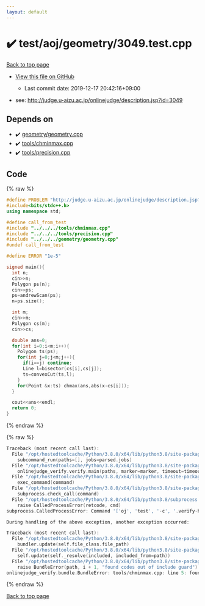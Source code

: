 ```yaml
---
layout: default
---
```


<!-- mathjax config similar to math.stackexchange -->
<script type="text/javascript" async
  src="https://cdnjs.cloudflare.com/ajax/libs/mathjax/2.7.5/MathJax.js?config=TeX-MML-AM_CHTML">
</script>
<script type="text/x-mathjax-config">
  MathJax.Hub.Config({
    TeX: { equationNumbers: { autoNumber: "AMS" }},
    tex2jax: {
      inlineMath: [ ['$','$'] ],
      processEscapes: true
    },
    "HTML-CSS": { matchFontHeight: false },
    displayAlign: "left",
    displayIndent: "2em"
  });
</script>

<script type="text/javascript" src="https://cdnjs.cloudflare.com/ajax/libs/jquery/3.4.1/jquery.min.js"></script>
<script src="https://cdn.jsdelivr.net/npm/jquery-balloon-js@1.1.2/jquery.balloon.min.js" integrity="sha256-ZEYs9VrgAeNuPvs15E39OsyOJaIkXEEt10fzxJ20+2I=" crossorigin="anonymous"></script>
<script type="text/javascript" src="../../../../assets/js/copy-button.js"></script>
<link rel="stylesheet" href="../../../../assets/css/copy-button.css" />


# :heavy_check_mark: test/aoj/geometry/3049.test.cpp

<a href="../../../../index.html">Back to top page</a>

* <a href="{{ site.github.repository_url }}/blob/master/test/aoj/geometry/3049.test.cpp">View this file on GitHub</a>
    - Last commit date: 2019-12-17 20:42:16+09:00


* see: <a href="http://judge.u-aizu.ac.jp/onlinejudge/description.jsp?id=3049">http://judge.u-aizu.ac.jp/onlinejudge/description.jsp?id=3049</a>


## Depends on

* :heavy_check_mark: <a href="../../../../library/geometry/geometry.cpp.html">geometry/geometry.cpp</a>
* :heavy_check_mark: <a href="../../../../library/tools/chminmax.cpp.html">tools/chminmax.cpp</a>
* :heavy_check_mark: <a href="../../../../library/tools/precision.cpp.html">tools/precision.cpp</a>


## Code

<a id="unbundled"></a>
{% raw %}
```cpp
#define PROBLEM "http://judge.u-aizu.ac.jp/onlinejudge/description.jsp?id=3049"
#include<bits/stdc++.h>
using namespace std;

#define call_from_test
#include "../../../tools/chminmax.cpp"
#include "../../../tools/precision.cpp"
#include "../../../geometry/geometry.cpp"
#undef call_from_test

#define ERROR "1e-5"

signed main(){
  int n;
  cin>>n;
  Polygon ps(n);
  cin>>ps;
  ps=andrewScan(ps);
  n=ps.size();

  int m;
  cin>>m;
  Polygon cs(m);
  cin>>cs;

  double ans=0;
  for(int i=0;i<m;i++){
    Polygon ts(ps);
    for(int j=0;j<m;j++){
      if(i==j) continue;
      Line l=bisector(cs[i],cs[j]);
      ts=convexCut(ts,l);
    }
    for(Point &x:ts) chmax(ans,abs(x-cs[i]));
  }

  cout<<ans<<endl;
  return 0;
}

```
{% endraw %}

<a id="bundled"></a>
{% raw %}
```cpp
Traceback (most recent call last):
  File "/opt/hostedtoolcache/Python/3.8.0/x64/lib/python3.8/site-packages/onlinejudge_verify/main.py", line 169, in main
    subcommand_run(paths=[], jobs=parsed.jobs)
  File "/opt/hostedtoolcache/Python/3.8.0/x64/lib/python3.8/site-packages/onlinejudge_verify/main.py", line 66, in subcommand_run
    onlinejudge_verify.verify.main(paths, marker=marker, timeout=timeout, jobs=jobs)
  File "/opt/hostedtoolcache/Python/3.8.0/x64/lib/python3.8/site-packages/onlinejudge_verify/verify.py", line 88, in main
    exec_command(command)
  File "/opt/hostedtoolcache/Python/3.8.0/x64/lib/python3.8/site-packages/onlinejudge_verify/verify.py", line 26, in exec_command
    subprocess.check_call(command)
  File "/opt/hostedtoolcache/Python/3.8.0/x64/lib/python3.8/subprocess.py", line 364, in check_call
    raise CalledProcessError(retcode, cmd)
subprocess.CalledProcessError: Command '['oj', 'test', '-c', '.verify-helper/cache/73173ca12efecaabc50e0858435d10fb/a.out', '-d', '.verify-helper/cache/73173ca12efecaabc50e0858435d10fb/test', '--tle', '60', '--judge-command', '.verify-helper/cache/73173ca12efecaabc50e0858435d10fb/checker.out', '-j', '2']' returned non-zero exit status 1.

During handling of the above exception, another exception occurred:

Traceback (most recent call last):
  File "/opt/hostedtoolcache/Python/3.8.0/x64/lib/python3.8/site-packages/onlinejudge_verify/docs.py", line 328, in write_contents
    bundler.update(self.file_class.file_path)
  File "/opt/hostedtoolcache/Python/3.8.0/x64/lib/python3.8/site-packages/onlinejudge_verify/bundle.py", line 154, in update
    self.update(self._resolve(included, included_from=path))
  File "/opt/hostedtoolcache/Python/3.8.0/x64/lib/python3.8/site-packages/onlinejudge_verify/bundle.py", line 123, in update
    raise BundleError(path, i + 1, "found codes out of include guard")
onlinejudge_verify.bundle.BundleError: tools/chminmax.cpp: line 5: found codes out of include guard

```
{% endraw %}

<a href="../../../../index.html">Back to top page</a>

